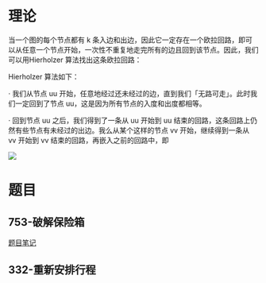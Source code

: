# 理论

当一个图的每个节点都有 k 条入边和出边，因此它一定存在一个欧拉回路，即可以从任意一个节点开始，一次性不重复地走完所有的边且回到该节点。因此，我们可以用Hierholzer 算法找出这条欧拉回路：

Hierholzer 算法如下：

· 我们从节点 uu 开始，任意地经过还未经过的边，直到我们「无路可走」。此时我们一定回到了节点 uu，这是因为所有节点的入度和出度都相等。

· 回到节点 uu 之后，我们得到了一条从 uu 开始到 uu 结束的回路，这条回路上仍然有些节点有未经过的出边。我么从某个这样的节点 vv 开始，继续得到一条从 vv 开始到 vv 结束的回路，再嵌入之前的回路中，即

![](pics/欧拉回路/img-2023-01-10-10-38-47.png)

# 题目

## 753-破解保险箱

[题目笔记](../230110-753.md)

## 332-重新安排行程